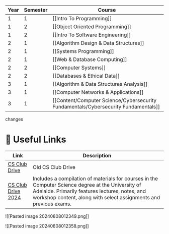 
| Year | Semester | Course                                                                             |
| ---- | -------- | ---------------------------------------------------------------------------------- |
| 1    | 1        | [[Intro To Programming]]                                                           |
| 1    | 2        | [[Object Oriented Programming]]                                                    |
| 1    | 2        | [[Intro To Software Engineering]]                                                  |
| 2    | 1        | [[Algorithm Design & Data Structures]]                                             |
| 2    | 1        | [[Systems Programming]]                                                            |
| 2    | 1        | [[Web & Database Computing]]                                                       |
| 2    | 2        | [[Computer Systems]]                                                               |
| 2    | 2        | [[Databases & Ethical Data]]                                                       |
| 3    | 1        | [[Algorithm & Data Structures Analysis]]                                           |
| 3    | 1        | [[Computer Networks & Applications]]                                               |
| 3    | 1        | [[Content/Computer Science/Cybersecurity Fundamentals/Cybersecurity Fundamentals]] |
changes
# 🔗 Useful Links

| Link                                                                                                                        | Description                                                                                                                                                                                                               |
| --------------------------------------------------------------------------------------------------------------------------- | ------------------------------------------------------------------------------------------------------------------------------------------------------------------------------------------------------------------------- |
| [CS Club Drive](https://onedrive.live.com/?authkey=%21APvq14dU%2DqSbvfE&id=CD0C8999292C9E09%211318&cid=CD0C8999292C9E09)    | Old CS Club Drive                                                                                                                                                                                                         |
| [CS Club Drive 2024](https://onedrive.live.com/?authkey=%21AKjIOLDszHaIttA&id=CD0C8999292C9E09%213456&cid=CD0C8999292C9E09) | Includes a compilation of materials for courses in the Computer Science degree at the University of Adelaide. Primarily features lectures, notes, and workshop content, along with select assignments and previous exams. |
![[Pasted image 20240808012349.png]]

![[Pasted image 20240808012358.png]]




